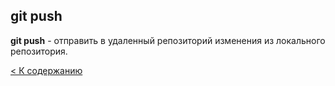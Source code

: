 ## git push

**git push** - отправить в удаленный репозиторий изменения из локального репозитория.


[< К содержанию](./readme.md)